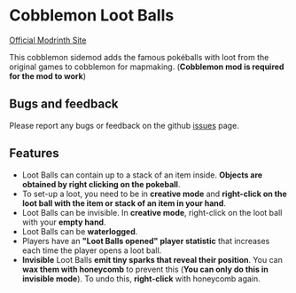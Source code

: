 # Cobblemon Loot Balls

[Official Modrinth Site](https://modrinth.com/mod/cobblemon-loot-balls)

This cobblemon sidemod adds the famous pokéballs with loot from the original games to cobblemon for mapmaking. (**Cobblemon mod is required for the mod to work**)

## Bugs and feedback
Please report any bugs or feedback on the github [issues](https://github.com/ResistorCat/cobblemon-loot-balls/issues) page.

## Features
- Loot Balls can contain up to a stack of an item inside. **Objects are obtained by right clicking on the pokeball**.
- To set-up a loot, you need to be in **creative mode** and **right-click on the loot ball with the item or stack of an item in your hand**.
- Loot Balls can be invisible. In **creative mode**, right-click on the loot ball with your **empty hand**.
- Loot Balls can be **waterlogged**.
- Players have an **"Loot Balls opened" player statistic** that increases each time the player opens a loot ball.
- **Invisible** Loot Balls **emit tiny sparks that reveal their position**. You can **wax them with honeycomb** to prevent this (**You can only do this in invisible mode**). To undo this, **right-click** with honeycomb again.
